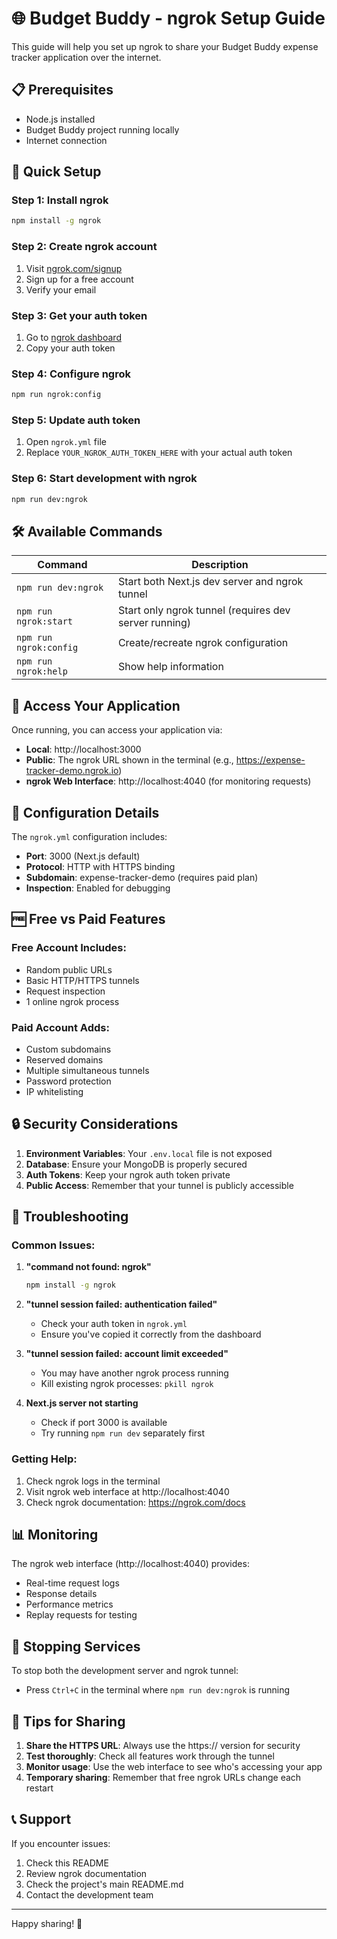 # 🌐 Budget Buddy - ngrok Setup Guide

This guide will help you set up ngrok to share your Budget Buddy expense tracker application over the internet.

## 📋 Prerequisites

- Node.js installed
- Budget Buddy project running locally
- Internet connection

## 🚀 Quick Setup

### Step 1: Install ngrok
```bash
npm install -g ngrok
```

### Step 2: Create ngrok account
1. Visit [ngrok.com/signup](https://ngrok.com/signup)
2. Sign up for a free account
3. Verify your email

### Step 3: Get your auth token
1. Go to [ngrok dashboard](https://dashboard.ngrok.com/get-started/your-authtoken)
2. Copy your auth token

### Step 4: Configure ngrok
```bash
npm run ngrok:config
```

### Step 5: Update auth token
1. Open `ngrok.yml` file
2. Replace `YOUR_NGROK_AUTH_TOKEN_HERE` with your actual auth token

### Step 6: Start development with ngrok
```bash
npm run dev:ngrok
```

## 🛠️ Available Commands

| Command | Description |
|---------|-------------|
| `npm run dev:ngrok` | Start both Next.js dev server and ngrok tunnel |
| `npm run ngrok:start` | Start only ngrok tunnel (requires dev server running) |
| `npm run ngrok:config` | Create/recreate ngrok configuration |
| `npm run ngrok:help` | Show help information |

## 📱 Access Your Application

Once running, you can access your application via:

- **Local**: http://localhost:3000
- **Public**: The ngrok URL shown in the terminal (e.g., https://expense-tracker-demo.ngrok.io)
- **ngrok Web Interface**: http://localhost:4040 (for monitoring requests)

## 🔧 Configuration Details

The `ngrok.yml` configuration includes:

- **Port**: 3000 (Next.js default)
- **Protocol**: HTTP with HTTPS binding
- **Subdomain**: expense-tracker-demo (requires paid plan)
- **Inspection**: Enabled for debugging

## 🆓 Free vs Paid Features

### Free Account Includes:
- Random public URLs
- Basic HTTP/HTTPS tunnels
- Request inspection
- 1 online ngrok process

### Paid Account Adds:
- Custom subdomains
- Reserved domains
- Multiple simultaneous tunnels
- Password protection
- IP whitelisting

## 🔒 Security Considerations

1. **Environment Variables**: Your `.env.local` file is not exposed
2. **Database**: Ensure your MongoDB is properly secured
3. **Auth Tokens**: Keep your ngrok auth token private
4. **Public Access**: Remember that your tunnel is publicly accessible

## 🐛 Troubleshooting

### Common Issues:

1. **"command not found: ngrok"**
   ```bash
   npm install -g ngrok
   ```

2. **"tunnel session failed: authentication failed"**
   - Check your auth token in `ngrok.yml`
   - Ensure you've copied it correctly from the dashboard

3. **"tunnel session failed: account limit exceeded"**
   - You may have another ngrok process running
   - Kill existing ngrok processes: `pkill ngrok`

4. **Next.js server not starting**
   - Check if port 3000 is available
   - Try running `npm run dev` separately first

### Getting Help:

1. Check ngrok logs in the terminal
2. Visit ngrok web interface at http://localhost:4040
3. Check ngrok documentation: https://ngrok.com/docs

## 📊 Monitoring

The ngrok web interface (http://localhost:4040) provides:

- Real-time request logs
- Response details
- Performance metrics
- Replay requests for testing

## 🔄 Stopping Services

To stop both the development server and ngrok tunnel:
- Press `Ctrl+C` in the terminal where `npm run dev:ngrok` is running

## 🌟 Tips for Sharing

1. **Share the HTTPS URL**: Always use the https:// version for security
2. **Test thoroughly**: Check all features work through the tunnel
3. **Monitor usage**: Use the web interface to see who's accessing your app
4. **Temporary sharing**: Remember that free ngrok URLs change each restart

## 📞 Support

If you encounter issues:
1. Check this README
2. Review ngrok documentation
3. Check the project's main README.md
4. Contact the development team

---

Happy sharing! 🎉
